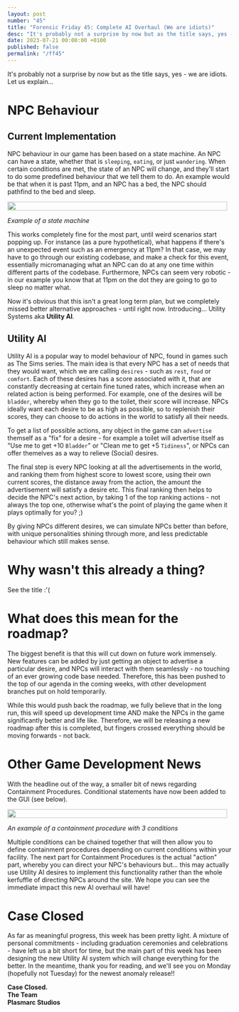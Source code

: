 ```yaml
---
layout: post
number: "45"
title: "Forensic Friday 45: Complete AI Overhaul (We are idiots)"
desc: "It's probably not a surprise by now but as the title says, yes - we are idiots. Let us explain..."
date: 2023-07-21 00:00:00 +0100
published: false 
permalink: "/ff45"
---
```


It's probably not a surprise by now but as the title says, yes - we are idiots. Let us explain...

# NPC Behaviour
## Current Implementation
NPC behaviour in our game has been based on a state machine. An NPC can have a state, whether that is `sleeping`, `eating`, or just `wandering`. When certain conditions are met, the state of an NPC will change, and they'll start to do some predefined behaviour that we tell them to do. An example would be that when it is past 11pm, and an NPC has a bed, the NPC should pathfind to the bed and sleep.

<div style="display:flex">
    <div style="flex:1;padding-right:10px;">
        <img src="./forensic-friday-media/ff45/statemachine.png" width="100%"/>
    </div>
</div>

_Example of a state machine_

This works completely fine for the most part, until weird scenarios start popping up. For instance (as a pure hypothetical), what happens if there's an unexpected event such as an emergency at 11pm? In that case, we may have to go through our existing codebase, and make a check for this event, essentially micromanaging what an NPC can do at any one time within different parts of the codebase. Furthermore, NPCs can seem very robotic - in our example you know that at 11pm on the dot they are going to go to sleep no matter what. 

Now it's obvious that this isn't a great long term plan, but we completely missed better alternative approaches - until right now. Introducing... Utility Systems aka **Utility AI**.


## Utility AI

Utility AI is a popular way to model behaviour of NPC, found in games such as The Sims series. The main idea is that every NPC has a set of needs that they would want, which we are calling `desires` - such as `rest`, `food` or `comfort`. Each of these desires has a score associated with it, that are constantly decreasing at certain fine tuned rates, which increase when an related action is being performed. For example, one of the desires will be `bladder`, whereby when they go to the toilet, their score will increase. NPCs ideally want each desire to be as high as possible, so to replenish their scores, they can choose to do actions in the world to satisfy all their needs.

To get a list of possible actions, any object in the game can `advertise` themself as a "fix" for a desire - for example a toilet will advertise itself as "Use me to get +10 `Bladder`" or "Clean me to get +5 `Tidiness`", or NPCs can offer themelves as a way to relieve (Social) desires.

The final step is every NPC looking at all the advertisements in the world, and ranking them from highest score to lowest score, using their own current scores, the distance away from the action, the amount the advertisement will satisfy a desire etc. This final ranking then helps to decide the NPC's next action, by taking 1 of the top ranking actions - not always the top one, otherwise what's the point of playing the game when it plays optimally for you? ;) 

By giving NPCs different desires, we can simulate NPCs better than before, with unique personalities shining through more, and less predictable behaviour which still makes sense. 

# Why wasn't this already a thing?

See the title :'(

# What does this mean for the roadmap?

The biggest benefit is that this will cut down on future work immensely. New features can be added by just getting an object to advertise a particular desire, and NPCs will interact with them seamlessly - no touching of an ever growing code base needed. Therefore, this has been pushed to the top of our agenda in the coming weeks, with other development branches put on hold temporarily. 

While this would push back the roadmap, we fully believe that in the long run, this will speed up development time AND make the NPCs in the game significantly better and life like. Therefore, we will be releasing a new roadmap after this is completed, but fingers crossed everything should be moving forwards - not back.

# Other Game Development News

With the headline out of the way, a smaller bit of news regarding Containment Procedures. Conditional statements have now been added to the GUI (see below).

<div style="display:flex">
    <div style="flex:1;padding-right:10px;">
        <img src="./forensic-friday-media/ff45/conditional_cp.png" width="100%"/>
    </div>
</div>

_An example of a containment procedure with 3 conditions_

Multiple conditions can be chained together that will then allow you to define containment procedures depending on current conditions within your facility. The next part for Containment Procedures is the actual "action" part, whereby you can direct your NPC's behaviours but... this may actually use Utility AI desires to implement this functionality rather than the whole kerfuffle of directing NPCs around the site. We hope you can see the immediate impact this new AI overhaul will have! 

# Case Closed

As far as meaningful progress, this week has been pretty light. A mixture of personal commitments - including graduation ceremonies and celebrations - have left us a bit short for time, but the main part of this week has been designing the new Utility AI system which will change everything for the better. In the meantime, thank you for reading, and we'll see you on Monday (hopefully not Tuesday) for the newest anomaly release!!

**Case Closed.**\
**The Team**\
**Plasmarc Studios**